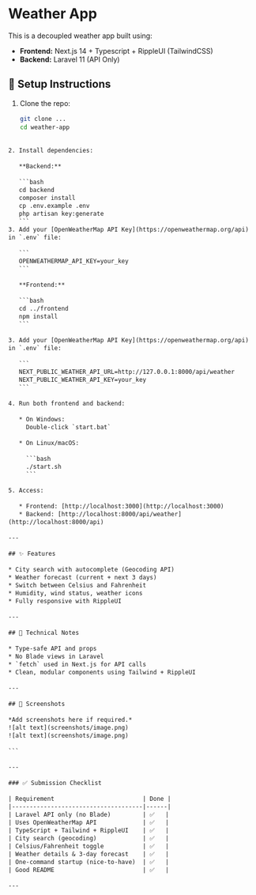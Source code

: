 # Weather App

This is a decoupled weather app built using:

- **Frontend:** Next.js 14 + Typescript + RippleUI (TailwindCSS)
- **Backend:** Laravel 11 (API Only)

## 🔧 Setup Instructions

1. Clone the repo:
   ```bash
   git clone ...
   cd weather-app
````

2. Install dependencies:

   **Backend:**

   ```bash
   cd backend
   composer install
   cp .env.example .env
   php artisan key:generate
   ```
3. Add your [OpenWeatherMap API Key](https://openweathermap.org/api) in `.env` file:

   ```
   OPENWEATHERMAP_API_KEY=your_key
   ```

   **Frontend:**

   ```bash
   cd ../frontend
   npm install
   ```

3. Add your [OpenWeatherMap API Key](https://openweathermap.org/api) in `.env` file:

   ```
   NEXT_PUBLIC_WEATHER_API_URL=http://127.0.0.1:8000/api/weather
   NEXT_PUBLIC_WEATHER_API_KEY=your_key
   ```

4. Run both frontend and backend:

   * On Windows:
     Double-click `start.bat`

   * On Linux/macOS:

     ```bash
     ./start.sh
     ```

5. Access:

   * Frontend: [http://localhost:3000](http://localhost:3000)
   * Backend: [http://localhost:8000/api/weather](http://localhost:8000/api)

---

## ✨ Features

* City search with autocomplete (Geocoding API)
* Weather forecast (current + next 3 days)
* Switch between Celsius and Fahrenheit
* Humidity, wind status, weather icons
* Fully responsive with RippleUI

---

## 🧠 Technical Notes

* Type-safe API and props
* No Blade views in Laravel
* `fetch` used in Next.js for API calls
* Clean, modular components using Tailwind + RippleUI

---

## 📸 Screenshots

*Add screenshots here if required.*
![alt text](screenshots/image.png)
![alt text](screenshots/image.png)

```

---

### ✅ Submission Checklist

| Requirement                         | Done |
|-------------------------------------|------|
| Laravel API only (no Blade)         | ✅   |
| Uses OpenWeatherMap API             | ✅   |
| TypeScript + Tailwind + RippleUI    | ✅   |
| City search (geocoding)             | ✅   |
| Celsius/Fahrenheit toggle           | ✅   |
| Weather details & 3-day forecast    | ✅   |
| One-command startup (nice-to-have)  | ✅   |
| Good README                         | ✅   |

---
